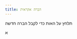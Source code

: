 ```yaml
---
title: הברה אקראית
---
```


תלחץ על האות כדי לקבל הברה חדשה

<link type="text/css" rel="stylesheet" href="style.css" />
<script src="script.js" defer></script>
<div id="letter" onclick="showRandomLetter()" tabindex="-1">
  א
</div>

